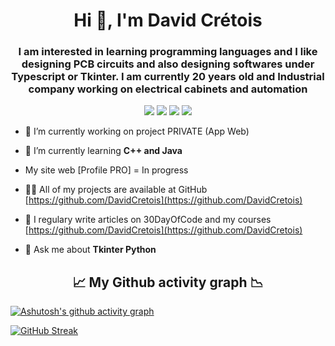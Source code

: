 <h1 align="center">Hi 👋, I'm David Crétois</h1>
<h3 align="center">I am interested in learning programming languages and I like designing PCB circuits and also designing softwares under Typescript or Tkinter. I am currently 20 years old and Industrial company working on electrical cabinets and automation </h3>

<p align="center"> <img src="https://img.shields.io/twitter/follow/DavidCretois?color=blue&label=Suivez%2FFollow%20David%20CRETOIS%20%21&logo=twitter&logoColor=white&style=for-the-badge" href="https://twitter.com/DavidCretois"> <img src="https://img.shields.io/github/followers/DavidCRetois?color=blue&logo=github&logoColor=white&style=for-the-badge">
<img src="https://img.shields.io/github/stars/DavidCretois?color=blue&logo=github&logoColor=white&style=for-the-badge">
  <img src="https://img.shields.io/reddit/subreddit-subscribers/spacex?color=blue&label=Follow%20my%20passion%20%21%20SPACEX&logo=reddit&logoColor=white&style=for-the-badge"></p>

- 🔭 I’m currently working on project PRIVATE (App Web)

- 🌱 I’m currently learning **C++ and Java**

- My site web [Profile PRO] = In progress 

- 👨‍💻 All of my projects are available at GitHub [https://github.com/DavidCretois](https://github.com/DavidCretois)

- 📝 I regulary write articles on 30DayOfCode and my courses [https://github.com/DavidCretois](https://github.com/DavidCretois)

- 💬 Ask me about **Tkinter Python**


<h2 align="center">📈 My Github activity graph 📉</h2>

[![Ashutosh's github activity graph](https://activity-graph.herokuapp.com/graph?username=DavidCretois&theme=nord)](https://github.com/ashutosh00710/github-readme-activity-graph)

[![GitHub Streak](http://github-readme-streak-stats.herokuapp.com?user=DavidCretois&theme=prussian)](https://git.io/streak-stats)

